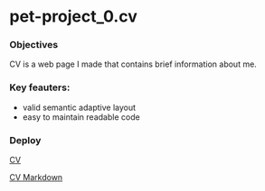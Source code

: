 # pet-project_0.cv

### Objectives

CV is a web page I made that contains brief information about me.

### Key feauters:

* valid semantic adaptive layout
* easy to maintain readable code

### Deploy

[CV](https://kbatyr.github.io/rsschool-cv/)

[CV Markdown](https://kbatyr.github.io/rsschool-cv/cv)
